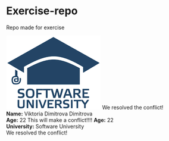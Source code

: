 # Еxercise-repo
Repo made for exercise

<img src="softuni-logo.png" alt="No photo!">
We resolved the conflict!<br>
<b>Name:</b> Viktoria Dimitrova Dimitrova<br>
<b>Age:</b> 22
This will make a conflict!!!!
<b>Age:</b> 22<br>
<b>University:</b> Software University<br>
We resolved the conflict!